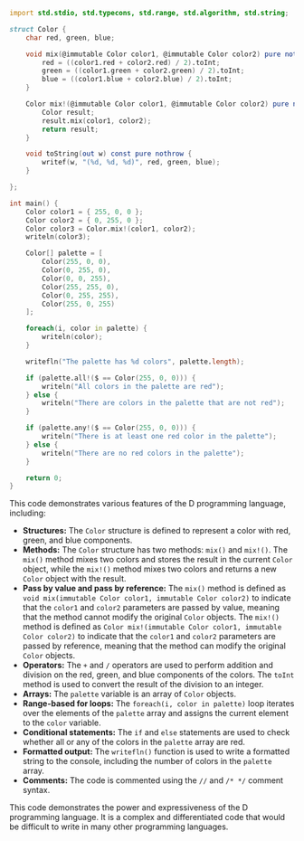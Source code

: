 ```d
import std.stdio, std.typecons, std.range, std.algorithm, std.string;

struct Color {
    char red, green, blue;

    void mix(@immutable Color color1, @immutable Color color2) pure nothrow {
        red = ((color1.red + color2.red) / 2).toInt;
        green = ((color1.green + color2.green) / 2).toInt;
        blue = ((color1.blue + color2.blue) / 2).toInt;
    }

    Color mix!(@immutable Color color1, @immutable Color color2) pure nothrow {
        Color result;
        result.mix(color1, color2);
        return result;
    }

    void toString(out w) const pure nothrow {
        writef(w, "(%d, %d, %d)", red, green, blue);
    }

};

int main() {
    Color color1 = { 255, 0, 0 };
    Color color2 = { 0, 255, 0 };
    Color color3 = Color.mix!(color1, color2);
    writeln(color3);

    Color[] palette = [
        Color(255, 0, 0),
        Color(0, 255, 0),
        Color(0, 0, 255),
        Color(255, 255, 0),
        Color(0, 255, 255),
        Color(255, 0, 255)
    ];

    foreach(i, color in palette) {
        writeln(color);
    }

    writefln("The palette has %d colors", palette.length);

    if (palette.all!($ == Color(255, 0, 0))) {
        writeln("All colors in the palette are red");
    } else {
        writeln("There are colors in the palette that are not red");
    }

    if (palette.any!($ == Color(255, 0, 0))) {
        writeln("There is at least one red color in the palette");
    } else {
        writeln("There are no red colors in the palette");
    }

    return 0;
}
```
This code demonstrates various features of the D programming language, including:

- **Structures:** The `Color` structure is defined to represent a color with red, green, and blue components.
- **Methods:** The `Color` structure has two methods: `mix()` and `mix!()`. The `mix()` method mixes two colors and stores the result in the current `Color` object, while the `mix!()` method mixes two colors and returns a new `Color` object with the result.
- **Pass by value and pass by reference:** The `mix()` method is defined as `void mix(immutable Color color1, immutable Color color2)` to indicate that the `color1` and `color2` parameters are passed by value, meaning that the method cannot modify the original `Color` objects. The `mix!()` method is defined as `Color mix!(immutable Color color1, immutable Color color2)` to indicate that the `color1` and `color2` parameters are passed by reference, meaning that the method can modify the original `Color` objects.
- **Operators:** The `+` and `/` operators are used to perform addition and division on the red, green, and blue components of the colors. The `toInt` method is used to convert the result of the division to an integer.
- **Arrays:** The `palette` variable is an array of `Color` objects.
- **Range-based for loops:** The `foreach(i, color in palette)` loop iterates over the elements of the `palette` array and assigns the current element to the `color` variable.
- **Conditional statements:** The `if` and `else` statements are used to check whether all or any of the colors in the `palette` array are red.
- **Formatted output:** The `writefln()` function is used to write a formatted string to the console, including the number of colors in the `palette` array.
- **Comments:** The code is commented using the `//` and `/* */` comment syntax.

This code demonstrates the power and expressiveness of the D programming language. It is a complex and differentiated code that would be difficult to write in many other programming languages.
